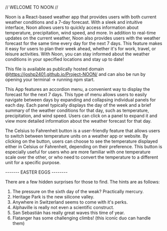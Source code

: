 // WELCOME TO NOON //

Noon is a React-based weather app that provides users with both current weather conditions and a 7-day forecast. With a sleek and intuitive interface, Noon allows users to quickly access information about temperature, precipitation, wind speed, and more. In addition to real-time updates on the current weather, Noon also provides users with the weather forecast for the same time every day for the next 7 days. This feature makes it easy for users to plan their week ahead, whether it's for work, travel, or leisure activities. With Noon, you can stay informed about the weather conditions in your specified locations and stay up to date!

This file is available as publically hosted domain @https://joshp2401.github.io/Project-NOON/ and can also be run by opening your terminal -> running npm start.

This App features an accordion menu, a convenient way to display the forecast for the next 7 days. This type of menu allows users to easily navigate between days by expanding and collapsing individual panels for each day. Each panel typically displays the day of the week and a brief summary of the weather conditions for that day, such as temperature, precipitation, and wind speed. Users can click on a panel to expand it and view more detailed information about the weather forecast for that day.

The Celsius to Fahrenheit button is a user-friendly feature that allows users to switch between temperature units on a weather app or website. By clicking on the button, users can choose to see the temperature displayed either in Celsius or Fahrenheit, depending on their preference. This button is especially useful for users who are more familiar with one temperature scale over the other, or who need to convert the temperature to a different unit for a specific purpose.

------- EASTER EGGS --------

There are a few hidden surprises for those to find. The hints are as follows:

1. The pressure on the sixth day of the weak? Practically mercury.
2. Heritage Park is the new silicone valley.
3. Anywhere in Switzerland seems to come with it's perks.
4. Alphaville is really not even a scientific construct.
5. San Sebastián has really great waves this time of year.
6. Flatanger has some challenging climbs! (this iconic duo can handle them)
